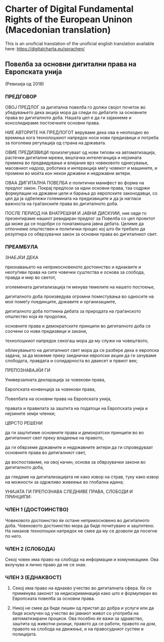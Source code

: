 # Charter of Digital Fundamental Rights of the European Uninon (Macedonian translation)
This is an unoficial translation of the unoficial english translation available here: https://digitalcharta.eu/sprachen/

## Повелба за основни дигитални права на Европската унија
(Ревизија од 2018)

### ПРЕДГОВОР
ОВОЈ ПРЕДЛОГ за дигитална повелба го должи својот почеток во убедувањето дека акција мора да следи по дебатите за основните права во дигиталното доба. Нашата цел е да ги зајакнеме и консолидираме постоечките основни права.

НИЕ АВТОРИТЕ НА ПРЕДЛОГОТ веруваме дека ова е неопходно во времиња кога технолошкиот напредок носи нови предизвици и потреба за поголема регулација од страна на државата.

ОВИЕ ПРЕДИЗВИЦИ произлегуваат од нови типови на автоматизација, растечки дигитални мрежи, вештачка интелеганција и нејзината примена во предвидување и влијание врз човековото однесување, масовниот надзор, роботика и интеракција меѓу човекот и машините, и промени во моќта кон некои државни и недржавни актери.

ОВАА ДИГИТАЛНА ПОВЕЛБА е политички манифест во форма на предлог закон. Покрај предлози за идни основни права, таа содржи формулации на државни цели и барања до европските законодавци, со цел да ja одбележи големината на предизвиците и да ја нагласи важноста на граѓанските права во дигиталното доба.

ПОСЛЕ ПЕРИОД НА ВНАТРЕШНИ И ЈАВНИ ДИСКУИИ, ние овде го презентираме нашиот ревидиран предлог за Повелба со цел проектот да може да се подобри со понатамошна јавна дебата. Целиме да отпочнеме општествен и политички процес кој што би требало да резултира со обврзувачки закон за основни права во дигиталниот свет.

### ПРЕАМБУЛА
ЗНАЕЈЌИ ДЕКА

признавањето на неприкосновеното достоинство и еднаквите и неотуѓиви права на сите човечки суштества е основа за слобода, правда и мир во светот, 

зголемената дигитализација ги менува темелите на нашето постоење,

дигиталното доба произведува огромни поместувања во односите на моќ помеѓу поединците, државите и организациите, 

дигиталното доба поттикна дебата за природата на граѓанското општество која ќе продолжи, 

основните права и демократските принципи во дигиталното доба се соочени со нови предизвици и закани, 

технолошкиот напредок секогаш мора да му служи на човештвото,

обликувањето на дигиталниот свет мора да се разбере дека е европска задача, за да можеме преку заеднички европски акции да ги зачуваме слободата, правдата и солидарноста во дваесет и првиот век; 

ПРЕПОЗНАВАЈЌИ ГИ

Универзалната декларација за човекови права, 

Европската конвенција за човекови права,

Повелбата на основни права на Европската унија,

правата и правилата за заштита на податоци на Европската унија и нејзините земји членки;

ЦВРСТО РЕШЕНИ 

да ги заштитиме основните права и демократски принципи во во дигиталниот свет преку владеење на правото,

да ги обврземе државните и недржавните актери да ги спроведуваат основните права во дитигалниот свет,

да воспоставиме, на овој начин, основа за обврзувачки закони во дигиталното доба,

да гледаме на дигитализацијата не како извор на страв, туку како извор на можности за одржливо живеење во глобална идина;

УНИЈАТА ГИ ПРЕПОЗНАВА СЛЕДНИВЕ ПРАВА, СЛОБОДИ И ПРИНЦИПИ:

### ЧЛЕН 1 (ДОСТОИНСТВО)
Човековото достоинство ќе остане неприкосновено во дигиталното доба. Човековото достоинство мора да биде почитувано и заштитено. На никаков технолошки напредок не смее да му се дозволи да посегне по него.

### ЧЛЕН 2 (СЛОБОДА)
Секој човек има право на слобода на информации и комуникациии. Ова вклучува и лично право да не се знае.

### ЧЛЕН 3 (ЕДНАКВОСТ)
1. Секој има право на еднакво учество во дигиталната сфера. Ќе се применува законот за недискриминација како што е формулиран во Европската повелба за основни права.

2. Никој не смее да биде лишен од пристап до добра и услуги или да биде исклучен од учество во јавниот живот со употреба на автоматизирани процеси. Ова посебно ќе важи за здравство, заштита од животни ризици, правото да се работи, правото на дом, правото на слобода на движење, и на правосудниот сустем и полицијата.
